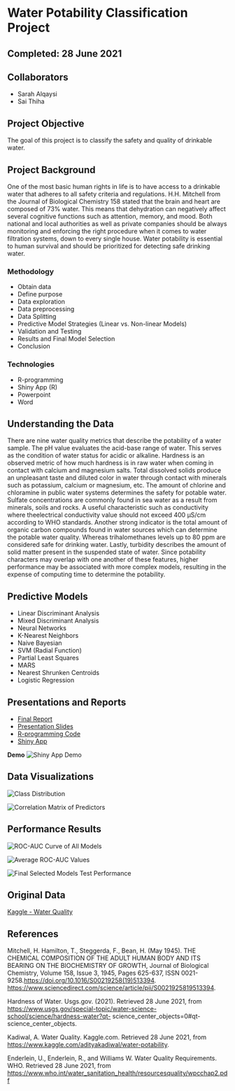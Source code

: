 # Water Potability Classification Project 

## Completed: 28 June 2021 

## Collaborators 
- Sarah Alqaysi
- Sai Thiha

## Project Objective
The goal of this project is to classify the safety and quality of drinkable water.

## Project Background 
One of the most basic human rights in life is to have access to a drinkable water that adheres to all safety criteria and regulations. H.H. Mitchell from the Journal of Biological Chemistry 158 stated that the brain and heart are composed of 73% water. This means that dehydration can negatively affect several cognitive functions such as attention, memory, and mood. Both national and local authorities as well as private companies should be always monitoring and enforcing the right procedure when it comes to water filtration systems, down to every single house. Water potability is essential to human survival and should be prioritized for detecting safe drinking water. 

### Methodology
- Obtain data
- Define purpose 
- Data exploration
- Data preprocessing
- Data Splitting
- Predictive Model Strategies (Linear vs. Non-linear Models)
- Validation and Testing
- Results and Final Model Selection 
- Conclusion

### Technologies
- R-programming
- Shiny App (R)
- Powerpoint
- Word

## Understanding the Data 
There are nine water quality metrics that describe the potability of a water sample. The pH value evaluates the acid-base range of water. This serves as the condition of water status for acidic or alkaline. Hardness is an observed metric of how much hardness is in raw water when coming in contact with calcium and magnesium salts. Total dissolved solids produce an unpleasant taste and diluted color in water through contact with minerals such as potassium, calcium or magnesium, etc. The amount of chlorine and chloramine in public water systems determines the safety for potable water. Sulfate concentrations are commonly found in sea water as a result from minerals, soils and rocks. A useful characteristic such as conductivity where theelectrical conductivity value should not exceed 400 μS/cm according to WHO standards. Another strong indicator is the total amount of organic carbon compounds found in water sources which can determine the potable water quality. Whereas trihalomethanes levels up to 80 ppm are considered safe for drinking water. Lastly, turbidity describes the amount of solid matter present in the suspended state of water. Since potability characters may overlap with one another of these features, higher performance may be associated with more complex models, resulting in the expense of computing time to determine the potability.

## Predictive Models
- Linear Discriminant Analysis 
- Mixed Discriminant Analysis
- Neural Networks
- K-Nearest Neighbors 
- Naive Bayesian 
- SVM (Radial Function)
- Partial Least Squares 
- MARS 
- Nearest Shrunken Centroids 
- Logistic Regression


## Presentations and Reports
* [Final Report](https://github.com/Jimmy-Nguyen-Data-Science-Portfolio/Water-Potability-Classification/blob/main/Reports/Project%20Report.pdf)
* [Presentation Slides](https://github.com/Jimmy-Nguyen-Data-Science-Portfolio/Water-Potability-Classification/blob/main/Presentations/Project%20Presentation.pdf)
* [R-programming Code](https://github.com/Jimmy-Nguyen-Data-Science-Portfolio/Water-Potability-Classification/blob/main/Code/R%20Code/Project%20-%20R%20code.pdf)
* [Shiny App](https://github.com/Jimmy-Nguyen-Data-Science-Portfolio/Water-Potability-Classification/tree/main/Code/Shiny%20App)


**Demo**
![Shiny App Demo](https://github.com/Jimmy-Nguyen-Data-Science-Portfolio/Water-Potability-Classification/blob/main/Code/Shiny%20App/Demo.png)

## Data Visualizations
![Class Distribution](https://github.com/Jimmy-Nguyen-Data-Science-Portfolio/Water-Potability-Classification/blob/main/Data%20Visuals/Class%20Distributions.png)

![Correlation Matrix of Predictors](https://github.com/Jimmy-Nguyen-Data-Science-Portfolio/Water-Potability-Classification/blob/main/Data%20Visuals/Correlation%20Matrix%20of%20Predictors.png)

## Performance Results

![ROC-AUC Curve of All Models](https://github.com/Jimmy-Nguyen-Data-Science-Portfolio/Water-Potability-Classification/blob/main/Data%20Visuals/ROC-AUC%20Curves%20for%20all%20Models.png)

![Average ROC-AUC Values](https://github.com/Jimmy-Nguyen-Data-Science-Portfolio/Water-Potability-Classification/blob/main/Data%20Visuals/Average%20ROC%20values.png)

![Final Selected Models Test Performance](https://github.com/Jimmy-Nguyen-Data-Science-Portfolio/Water-Potability-Classification/blob/main/Data%20Visuals/Final%20Model%20Test%20Performance.png)


## Original Data 
[Kaggle - Water Quality](https://www.kaggle.com/adityakadiwal/water-potability)

## References
Mitchell, H. Hamilton, T., Steggerda, F., Bean, H. (May 1945). THE CHEMICAL
COMPOSITION OF THE ADULT HUMAN BODY AND ITS BEARING ON THE
BIOCHEMISTRY OF GROWTH, Journal of Biological Chemistry, Volume 158, Issue
3, 1945, Pages 625-637, ISSN 0021-9258.https://doi.org/10.1016/S00219258(19)513394.
https://www.sciencedirect.com/science/article/pii/S0021925819513394.

Hardness of Water. Usgs.gov. (2021). Retrieved 28 June 2021, from
https://www.usgs.gov/special-topic/water-science-school/science/hardness-water?qt-
science_center_objects=0#qt-science_center_objects.

Kadiwal, A. Water Quality. Kaggle.com. Retrieved 28 June 2021, from
https://www.kaggle.com/adityakadiwal/water-potability.

Enderlein, U., Enderlein, R., and Williams W. Water Quality Requirements. WHO. Retrieved 28
June 2021, from
https://www.who.int/water_sanitation_health/resourcesquality/wpcchap2.pdf
